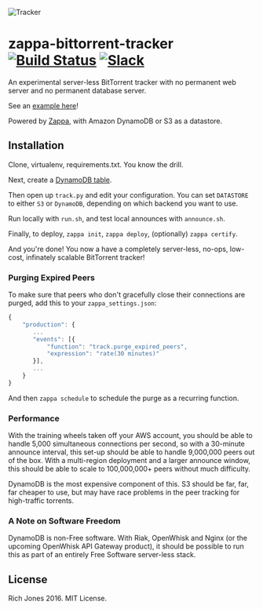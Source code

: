 ![Tracker](http://i.imgur.com/2e7KpW7.jpg)
# zappa-bittorrent-tracker [![Build Status](https://travis-ci.org/Miserlou/zappa-bittorrent-tracker.svg)](https://travis-ci.org/Miserlou/zappa-bittorrent-tracker) [![Slack](https://img.shields.io/badge/chat-slack-ff69b4.svg)](https://slack.zappa.io/)

An experimental server-less BitTorrent tracker with no permanent web server and no permanent database server.

See an [example here](https://tracker.zappa.io/)!

Powered by [Zappa](https://github.com/Miserlou/Zappa), with Amazon DynamoDB or S3 as a datastore.

## Installation

Clone, virtualenv, requirements.txt. You know the drill.

Next, create a [DynamoDB table](https://console.aws.amazon.com/dynamodb/home?region=us-east-1#).

Then open up `track.py` and edit your configuration. You can set `DATASTORE` to either `S3` or `DynamoDB`, depending on which backend you want to use.

Run locally with `run.sh`, and test local announces with `announce.sh`.

Finally, to deploy, `zappa init`, `zappa deploy`, (optionally) `zappa certify`.

And you're done! You now a have a completely server-less, no-ops, low-cost, infinately scalable BitTorrent tracker!

### Purging Expired Peers

To make sure that peers who don't gracefully close their connections are purged, add this to your `zappa_settings.json`:

```javascript
{
    "production": {
       ...
       "events": [{
           "function": "track.purge_expired_peers",
           "expression": "rate(30 minutes)"
       }],
       ...
    }
}
```

And then `zappa schedule` to schedule the purge as a recurring function.

### Performance

With the training wheels taken off your AWS account, you should be able to handle 5,000 simultaneous connections per second, so with a 30-minute announce interval, this set-up should be able to handle 9,000,000 peers out of the box. With a multi-region deployment and a larger announce window, this should be able to scale to 100,000,000+ peers without much difficulty.

DynamoDB is the most expensive component of this. S3 should be far, far, far cheaper to use, but may have race problems in the peer tracking for high-traffic torrents.

### A Note on Software Freedom

DynamoDB is non-Free software. With Riak, OpenWhisk and Nginx (or the upcoming OpenWhisk API Gateway product), it should be possible to run this as part of an entirely Free Software server-less stack.

## License

Rich Jones 2016. MIT License.
